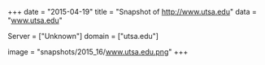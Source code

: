 
+++
date = "2015-04-19"
title = "Snapshot of http://www.utsa.edu"
data = "www.utsa.edu"

Server = ["Unknown"]
domain = ["utsa.edu"]

  image = "snapshots/2015_16/www.utsa.edu.png"
+++
#
